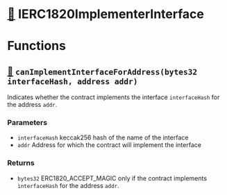 # [🔗](/interfaces/IERC1820Implementer.sol#L8) IERC1820ImplementerInterface
# Functions
## [🔗](/interfaces/IERC1820Implementer.sol#L11) `canImplementInterfaceForAddress(bytes32 interfaceHash, address addr)`

Indicates whether the contract implements the interface `interfaceHash` for the address `addr`.




### Parameters
* `interfaceHash` keccak256 hash of the name of the interface
* `addr` Address for which the contract will implement the interface
### Returns
* `bytes32` ERC1820_ACCEPT_MAGIC only if the contract implements `ìnterfaceHash` for the address `addr`.

